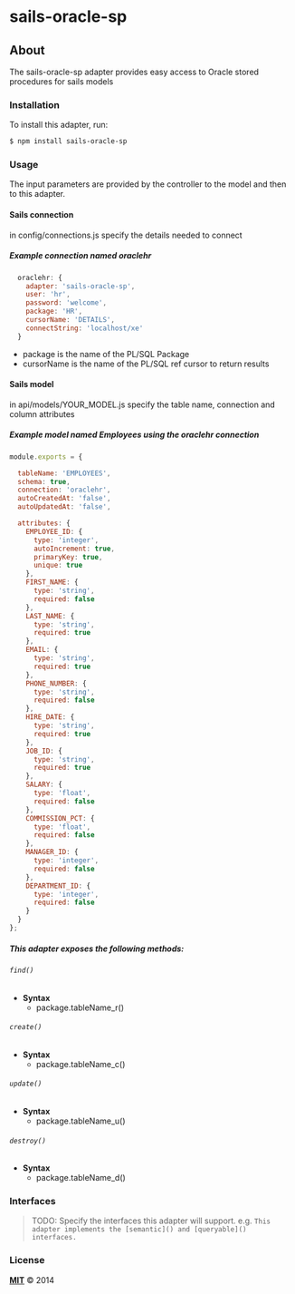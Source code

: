 # sails-oracle-sp

## About

The sails-oracle-sp adapter provides easy access to Oracle stored procedures for sails models

### Installation

To install this adapter, run:

```sh
$ npm install sails-oracle-sp
```

### Usage

The input parameters are provided by the controller to the model and then to this adapter.

#### Sails connection

in config/connections.js specify the details needed to connect

##### Example connection named oraclehr

```javascript
  oraclehr: {
    adapter: 'sails-oracle-sp',
    user: 'hr',
    password: 'welcome',
    package: 'HR',
    cursorName: 'DETAILS',
    connectString: 'localhost/xe'
  }
```

* package is the name of the PL/SQL Package
* cursorName is the name of the PL/SQL ref cursor to return results

#### Sails model

in api/models/YOUR_MODEL.js specify the table name, connection and column attributes

##### Example model named Employees using the oraclehr connection

```javascript
module.exports = {

  tableName: 'EMPLOYEES',
  schema: true,
  connection: 'oraclehr',
  autoCreatedAt: 'false',
  autoUpdatedAt: 'false',

  attributes: {
    EMPLOYEE_ID: {
      type: 'integer',
      autoIncrement: true,
      primaryKey: true,
      unique: true
    },
    FIRST_NAME: {
      type: 'string',
      required: false
    },
    LAST_NAME: {
      type: 'string',
      required: true
    },
    EMAIL: {
      type: 'string',
      required: true
    },
    PHONE_NUMBER: {
      type: 'string',
      required: false
    },
    HIRE_DATE: {
      type: 'string',
      required: true
    },
    JOB_ID: {
      type: 'string',
      required: true
    },
    SALARY: {
      type: 'float',
      required: false
    },
    COMMISSION_PCT: {
      type: 'float',
      required: false
    },
    MANAGER_ID: {
      type: 'integer',
      required: false
    },
    DEPARTMENT_ID: {
      type: 'integer',
      required: false
    }
  }
};
```

##### This adapter exposes the following methods:

###### `find()`

+ **Syntax**
  + package.tableName_r()

###### `create()`

+ **Syntax**
  + package.tableName_c()

###### `update()`

+ **Syntax**
  + package.tableName_u()

###### `destroy()`

+ **Syntax**
  + package.tableName_d()

### Interfaces

>TODO:
>Specify the interfaces this adapter will support.
>e.g. `This adapter implements the [semantic]() and [queryable]() interfaces.`


### License

**[MIT](./LICENSE)**
&copy; 2014 


